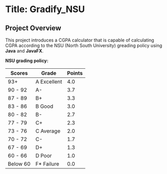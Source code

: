 # Title: Gradify_NSU
## Project Overview
This project introduces a CGPA calculator that is capable of calculating CGPA according to the NSU (North South University) greading policy using **Java** and **JavaFX**.

**NSU grading policy:**

| Scores | Grade | Points |
| --- | --- | --- |
| 93+ | A Excellent | 4.0 |
| 90 - 92 | A- | 3.7 |
| 87 - 89 | B+ | 3.3 |
| 83 - 86 | B Good | 3.0 |
| 80 - 82 | B- | 2.7 |
| 77 - 79 | C+ | 2.3 |
| 73 - 76 | C Average | 2.0 |
| 70 - 72 | C- | 1.7 |
| 67 - 69 | D+ | 1.3 |
| 60 - 66 | D Poor | 1.0 |
| Below 60 | F* Failure | 0.0 |
